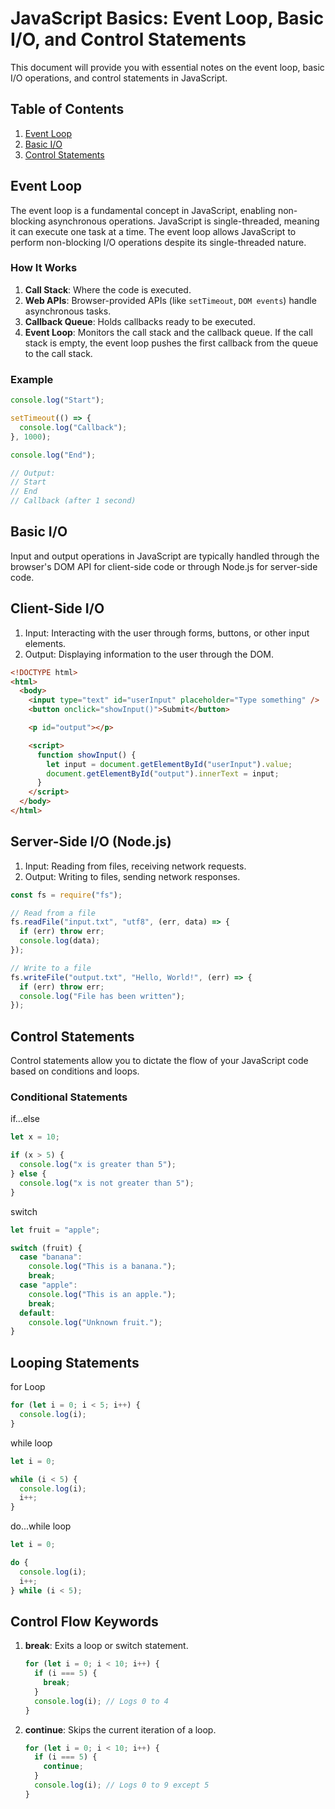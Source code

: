 # JavaScript Basics: Event Loop, Basic I/O, and Control Statements

This document will provide you with essential notes on the event loop, basic I/O operations, and control statements in JavaScript.

## Table of Contents

1. [Event Loop](#event-loop)
2. [Basic I/O](#basic-io)
3. [Control Statements](#control-statements)

## Event Loop

The event loop is a fundamental concept in JavaScript, enabling non-blocking asynchronous operations. JavaScript is single-threaded, meaning it can execute one task at a time. The event loop allows JavaScript to perform non-blocking I/O operations despite its single-threaded nature.

### How It Works

1. **Call Stack**: Where the code is executed.
2. **Web APIs**: Browser-provided APIs (like `setTimeout`, `DOM events`) handle asynchronous tasks.
3. **Callback Queue**: Holds callbacks ready to be executed.
4. **Event Loop**: Monitors the call stack and the callback queue. If the call stack is empty, the event loop pushes the first callback from the queue to the call stack.

### Example

```javascript
console.log("Start");

setTimeout(() => {
  console.log("Callback");
}, 1000);

console.log("End");

// Output:
// Start
// End
// Callback (after 1 second)
```

## Basic I/O

Input and output operations in JavaScript are typically handled through the browser's DOM API for client-side code or through Node.js for server-side code.

## Client-Side I/O

1. Input: Interacting with the user through forms, buttons, or other input elements.
2. Output: Displaying information to the user through the DOM.

```html
<!DOCTYPE html>
<html>
  <body>
    <input type="text" id="userInput" placeholder="Type something" />
    <button onclick="showInput()">Submit</button>

    <p id="output"></p>

    <script>
      function showInput() {
        let input = document.getElementById("userInput").value;
        document.getElementById("output").innerText = input;
      }
    </script>
  </body>
</html>
```

## Server-Side I/O (Node.js)

1. Input: Reading from files, receiving network requests.
2. Output: Writing to files, sending network responses.

```javascript
const fs = require("fs");

// Read from a file
fs.readFile("input.txt", "utf8", (err, data) => {
  if (err) throw err;
  console.log(data);
});

// Write to a file
fs.writeFile("output.txt", "Hello, World!", (err) => {
  if (err) throw err;
  console.log("File has been written");
});
```

## Control Statements

Control statements allow you to dictate the flow of your JavaScript code based on conditions and loops.

### Conditional Statements

if...else

```javascript
let x = 10;

if (x > 5) {
  console.log("x is greater than 5");
} else {
  console.log("x is not greater than 5");
}
```

switch

```javascript
let fruit = "apple";

switch (fruit) {
  case "banana":
    console.log("This is a banana.");
    break;
  case "apple":
    console.log("This is an apple.");
    break;
  default:
    console.log("Unknown fruit.");
}
```

## Looping Statements

for Loop

```javascript
for (let i = 0; i < 5; i++) {
  console.log(i);
}
```

while loop

```javascript
let i = 0;

while (i < 5) {
  console.log(i);
  i++;
}
```

do...while loop

```javascript
let i = 0;

do {
  console.log(i);
  i++;
} while (i < 5);
```

## Control Flow Keywords

1. **break**: Exits a loop or switch statement.
   ```javascript
   for (let i = 0; i < 10; i++) {
     if (i === 5) {
       break;
     }
     console.log(i); // Logs 0 to 4
   }
   ```
2. **continue**: Skips the current iteration of a loop.
   ```javascript
   for (let i = 0; i < 10; i++) {
     if (i === 5) {
       continue;
     }
     console.log(i); // Logs 0 to 9 except 5
   }
   ```
